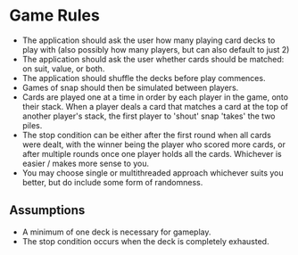 # Game Rules

* The application should ask the user how many playing card decks to play with (also possibly how many players,
  but can also default to just 2)
* The application should ask the user whether cards should be matched: on suit, value, or both.
* The application should shuffle the decks before play commences.
* Games of snap should then be simulated between players.
* Cards are played one at a time in order by each player in the game, onto their stack.
  When a player deals a card that matches a card at the top of another player's stack, the first player to 'shout' snap 'takes' the two piles.
* The stop condition can be either after the first round when all cards were dealt,
  with the winner being the player who scored more cards, or after multiple rounds once one player holds all the cards.
  Whichever is easier / makes more sense to you.
* You may choose single or multithreaded approach whichever suits you better, but do include some form of randomness.

## Assumptions

* A minimum of one deck is necessary for gameplay.
* The stop condition occurs when the deck is completely exhausted.